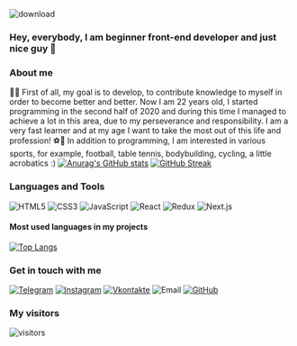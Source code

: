 ![download](https://user-images.githubusercontent.com/67102520/116004501-98013880-a60b-11eb-9129-faf57292081f.gif)

### Hey, everybody, I am beginner front-end developer and just nice guy 👋

### About me
👨‍💻 First of all, my goal is to develop, to contribute knowledge to myself in order to become better and better. Now I am 22 years old, I started programming in the second half of 2020 and during this time I managed to achieve a lot in this area, due to my perseverance and responsibility. I am a very fast learner and at my age I want to take the most out of this life and profession!
⚽️🏓 In addition to programming, I am interested in various sports, for example, football, table tennis, bodybuilding, cycling, a little acrobatics :)
[![Anurag's GitHub stats](https://github-readme-stats.vercel.app/api?username=desmond333&hide=issues&show_icons=true&theme=dark)](https://github.com/anuraghazra/github-readme-stats)
[![GitHub Streak](https://github-readme-streak-stats.herokuapp.com/?user=DenverCoder1&theme=dark)](https://git.io/streak-stats)

### Languages and Tools
  ![HTML5](https://img.shields.io/badge/-HTML-090909?style=for-the-badge&logo=HTML5&logoColor=F16625)
  ![CSS3](https://img.shields.io/badge/-CSS-090909?style=for-the-badge&logo=CSS3&logoColor=2A65F0)
  ![JavaScript](https://img.shields.io/badge/-JavaScript-090909?style=for-the-badge&logo=JavaScript&logoColor=E9D54D)
  ![React](https://img.shields.io/badge/-React-090909?style=for-the-badge&logo=React&logoColor=00D8FF)
  ![Redux](https://img.shields.io/badge/-Redux-090909?style=for-the-badge&logo=Redux&logoColor=9371CB)
  ![Next.js](https://img.shields.io/badge/-Next.js-090909?style=for-the-badge&logo=Next.js&logoColor=green)
#### Most used languages in my projects
[![Top Langs](https://github-readme-stats.vercel.app/api/top-langs/?username=desmond333&hide=html,css&layout=compact)](https://github.com/anuraghazra/github-readme-stats)

### Get in touch with me
[![Telegram](https://img.shields.io/badge/-Telegram-090909?style=for-the-badge&logo=telegram&logoColor=27A0D9)](https://t.me/desmond333)
[![Instagram](https://img.shields.io/badge/-Instagram-090909?style=for-the-badge&logo=instagram&logoColor=B4068E)](https://instagram.com/_web._.pro.grammer_)
[![Vkontakte](https://img.shields.io/badge/-Vkontakte-090909?style=for-the-badge&logo=Vk&logoColor=4F7DB3)](https://vk.com/web_programmer2020)
![Email](https://img.shields.io/badge/-my_post_office1@mail.ru-090909?style=for-the-badge&logo=gmail&logoColor=EA4335)
[![GitHub](https://img.shields.io/badge/-GitHub-090909?style=for-the-badge&logo=github&logoColor=FFFFFF)](https://github.com/desmond333)

### My visitors
![visitors](https://visitor-badge.glitch.me/badge?page_id=desmond333)
